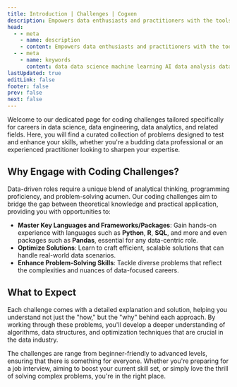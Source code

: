 ```yaml
---
title: Introduction | Challenges | Cogxen
description: Empowers data enthusiasts and practitioners with the tools and knowledge to unlock the potential of data.
head:
  - - meta
    - name: description
    - content: Empowers data enthusiasts and practitioners with the tools and knowledge to unlock the potential of data.
  - - meta
    - name: keywords
      content: data data science machine learning AI data analysis data-driven data enthusiasts data practitioners
lastUpdated: true
editLink: false
footer: false
prev: false
next: false
---
```


<ImageCard 
  img_url="https://i.imgur.com/ydqQoE4.png" 
  caption="Cogxen Challenges"
/>

Welcome to our dedicated page for coding challenges tailored specifically for careers in data science, data engineering, data analytics, and related fields. Here, you will find a curated collection of problems designed to test and enhance your skills, whether you're a budding data professional or an experienced practitioner looking to sharpen your expertise.

## Why Engage with Coding Challenges?

Data-driven roles require a unique blend of analytical thinking, programming proficiency, and problem-solving acumen. Our coding challenges aim to bridge the gap between theoretical knowledge and practical application, providing you with opportunities to:

- **Master Key Languages and Frameworks/Packages**: Gain hands-on experience with languages such as **Python**, **R**, **SQL**, and more and even packages such as **Pandas**, essential for any data-centric role.
- **Optimize Solutions**: Learn to craft efficient, scalable solutions that can handle real-world data scenarios.
- **Enhance Problem-Solving Skills**: Tackle diverse problems that reflect the complexities and nuances of data-focused careers.

## What to Expect

Each challenge comes with a detailed explanation and solution, helping you understand not just the "how," but the "why" behind each approach. By working through these problems, you'll develop a deeper understanding of algorithms, data structures, and optimization techniques that are crucial in the data industry.

The challenges are range from beginner-friendly to advanced levels, ensuring that there is something for everyone. Whether you're preparing for a job interview, aiming to boost your current skill set, or simply love the thrill of solving complex problems, you're in the right place.
